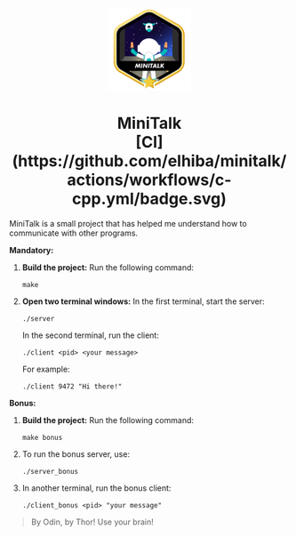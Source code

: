 <p align="center">
	<img src=".badge/minitalkm.png"/>
</p> 

<h1 align="center">
	MiniTalk <br>
[CI](https://github.com/elhiba/minitalk/actions/workflows/c-cpp.yml/badge.svg)
</h1> 

MiniTalk is a small project that has helped me understand how to communicate with other programs.

**Mandatory:**

1. **Build the project:**
	Run the following command:
	```shell
   make
   ```

2. **Open two terminal windows:**
   In the first terminal, start the server:
   ```shell
   ./server
   ```
   In the second terminal, run the client:
   ```shell
   ./client <pid> <your message>
   ```
   For example:
   ```shell
   ./client 9472 "Hi there!"
   ```

**Bonus:**
1. **Build the project:**
   Run the following command:
   ```shell
   make bonus
   ```
2. To run the bonus server, use:
   ```shell
   ./server_bonus
   ```
3. In another terminal, run the bonus client:
   ```shell
   ./client_bonus <pid> "your message"
   ```

> By Odin, by Thor! Use your brain!
